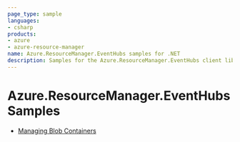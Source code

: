 ```yaml
---
page_type: sample
languages:
- csharp
products:
- azure
- azure-resource-manager
name: Azure.ResourceManager.EventHubs samples for .NET
description: Samples for the Azure.ResourceManager.EventHubs client library
---
```


# Azure.ResourceManager.EventHubs Samples

- [Managing Blob Containers](https://github.com/Azure/azure-sdk-for-net/blob/main/sdk/eventhub/Azure.ResourceManager.EventHubs/samples/Sample1_ManagingEventHubs.md)
